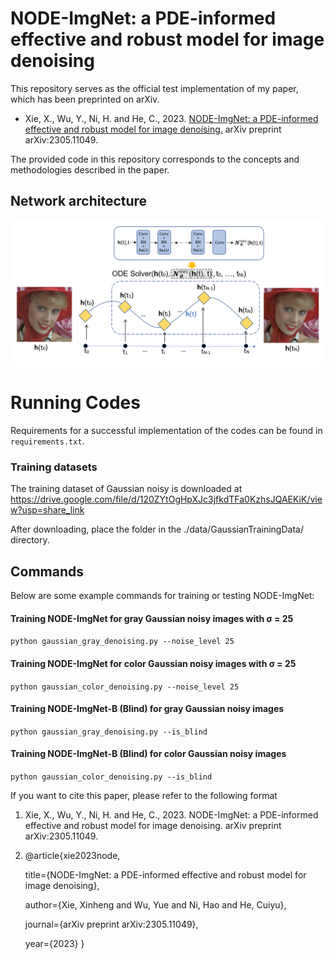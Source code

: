 # NODE-ImgNet: a PDE-informed effective and robust model for image denoising

This repository serves as the official test implementation of my paper, which has been preprinted on arXiv. 


- Xie, X., Wu, Y., Ni, H. and He, C., 2023. [NODE-ImgNet: a PDE-informed effective and robust model for image denoising.](
https://doi.org/10.48550/arXiv.2305.11049) arXiv preprint arXiv:2305.11049.

The provided code in this repository corresponds to the concepts and methodologies described in the paper.

## Network architecture
![architecture](./images/structure.png)



# Running Codes

Requirements for a successful implementation of the codes can be found in `requirements.txt`.

### Training datasets
The training dataset of Gaussian noisy is downloaded at https://drive.google.com/file/d/120ZYtOgHpXJc3jfkdTFa0KzhsJQAEKiK/view?usp=share_link

After downloading, place the folder in the ./data/GaussianTrainingData/ directory.


## Commands
Below are some example commands for training or testing NODE-ImgNet:
#### Training NODE-ImgNet for gray Gaussian noisy images with &sigma; = 25
`python gaussian_gray_denoising.py --noise_level 25`
#### Training NODE-ImgNet for color Gaussian noisy images with &sigma; = 25
`python gaussian_color_denoising.py --noise_level 25`
#### Training NODE-ImgNet-B (Blind) for gray Gaussian noisy images
`python gaussian_gray_denoising.py --is_blind`
#### Training NODE-ImgNet-B (Blind) for color Gaussian noisy images
`python gaussian_color_denoising.py --is_blind`


If you want to cite this paper, please refer to the following format
1. Xie, X., Wu, Y., Ni, H. and He, C., 2023. NODE-ImgNet: a PDE-informed effective and robust model for image denoising. arXiv preprint arXiv:2305.11049.

2. @article{xie2023node,

   title={NODE-ImgNet: a PDE-informed effective and robust model for image denoising},

   author={Xie, Xinheng and Wu, Yue and Ni, Hao and He, Cuiyu},

   journal={arXiv preprint arXiv:2305.11049},

   year={2023}
   }


